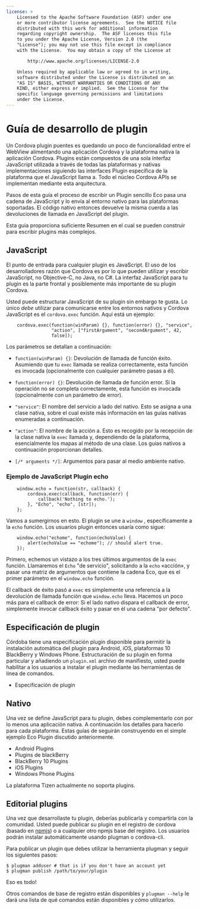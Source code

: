 ```yaml
---
license: >
    Licensed to the Apache Software Foundation (ASF) under one
    or more contributor license agreements.  See the NOTICE file
    distributed with this work for additional information
    regarding copyright ownership.  The ASF licenses this file
    to you under the Apache License, Version 2.0 (the
    "License"); you may not use this file except in compliance
    with the License.  You may obtain a copy of the License at

        http://www.apache.org/licenses/LICENSE-2.0

    Unless required by applicable law or agreed to in writing,
    software distributed under the License is distributed on an
    "AS IS" BASIS, WITHOUT WARRANTIES OR CONDITIONS OF ANY
    KIND, either express or implied.  See the License for the
    specific language governing permissions and limitations
    under the License.
---
```


# Guía de desarrollo de plugin

Un Cordova plugin puentes es quedando un poco de funcionalidad entre el WebView alimentando una aplicación Cordova y la plataforma nativa la aplicación Cordova. Plugins están compuestos de una sola interfaz JavaScript utilizada a través de todas las plataformas y nativas implementaciones siguiendo las interfaces Plugin específica de la plataforma que el JavaScript llama a. Todo el núcleo Cordova APIs se implementan mediante esta arquitectura.

Pasos de esta guía el proceso de escribir un Plugin sencillo Eco pasa una cadena de JavaScript y lo envía al entorno nativo para las plataformas soportadas. El código nativo entonces devuelve la misma cuerda a las devoluciones de llamada en JavaScript del plugin.

Esta guía proporciona suficiente Resumen en el cual se pueden construir para escribir plugins más complejos.

## JavaScript

El punto de entrada para cualquier plugin es JavaScript. El uso de los desarrolladores razón que Cordova es por lo que pueden utilizar y escribir JavaScript, no Objective-C, no Java, no C#. La interfaz JavaScript para tu plugin es la parte frontal y posiblemente más importante de su plugin Cordova.

Usted puede estructurar JavaScript de su plugin sin embargo te gusta. Lo único *debe* utilizar para comunicarse entre los entornos nativos y Cordova JavaScript es el `cordova.exec` función. Aquí está un ejemplo:

        cordova.exec(function(winParam) {}, function(error) {}, "service",
                     "action", ["firstArgument", "secondArgument", 42,
                     false]);
    

Los parámetros se detallan a continuación:

*   `function(winParam) {}`: Devolución de llamada de función éxito. Asumiendo que tu `exec` llamada se realiza correctamente, esta función es invocada (opcionalmente con cualquier parámetro pasas a él).

*   `function(error) {}`: Devolución de llamada de función error. Si la operación no se completa correctamente, esta función es invocada (opcionalmente con un parámetro de error).

*   `"service"`: El nombre del servicio a lado del nativo. Esto se asigna a una clase nativa, sobre el cual existe más información en las guías nativas enumeradas a continuación.

*   `"action"`: El nombre de la acción a. Esto es recogido por la recepción de la clase nativa la `exec` llamada y, dependiendo de la plataforma, esencialmente los mapas al método de una clase. Los guías nativos a continuación proporcionan detalles.

*   `[/* arguments */]`: Argumentos para pasar al medio ambiente nativo.

### Ejemplo de JavaScript Plugin echo

        window.echo = function(str, callback) {
            cordova.exec(callback, function(err) {
                callback('Nothing to echo.');
            }, "Echo", "echo", [str]);
        };
    

Vamos a sumergirnos en esto. El plugin se une a `window` , específicamente a la `echo` función. Los usuarios plugin entonces usaría como sigue:

        window.echo("echome", function(echoValue) {
            alert(echoValue == "echome"); // should alert true.
        });
    

Primero, echemos un vistazo a los tres últimos argumentos de la `exec` función. Llamaremos el `Echo` "de servicio", solicitando a la `echo` «acción», y pasar una matriz de argumentos que contiene la cadena Eco, que es el primer parámetro en el `window.echo` función.

El callback de éxito pasó a `exec` es simplemente una referencia a la devolución de llamada función que `window.echo` lleva. Hacemos un poco más para el callback de error: Si el lado nativo dispara el callback de error, simplemente invocar callback éxito y pasar en él una cadena "por defecto".

## Especificación de plugin

Córdoba tiene una especificación plugin disponible para permitir la instalación automática del plugin para Android, iOS, plataformas 10 BlackBerry y Windows Phone. Estructuración de su plugin en forma particular y añadiendo un `plugin.xml` archivo de manifiesto, usted puede habilitar a los usuarios a instalar el plugin mediante las herramientas de línea de comandos.

*   Especificación de plugin

## Nativo

Una vez se define JavaScript para tu plugin, debes complementarlo con por lo menos una aplicación nativa. A continuación los detalles para hacerlo para cada plataforma. Estas guías de seguirán construyendo en el simple ejemplo Eco Plugin discutido anteriormente.

*   Android Plugins
*   Plugins de blackBerry
*   BlackBerry 10 Plugins
*   iOS Plugins
*   Windows Phone Plugins

La plataforma Tizen actualmente no soporta plugins.

## Editorial plugins

Una vez que desarrollaste tu plugin, deberías publicarla y compartirla con la comunidad. Usted puede publicar su plugin en el registro de cordova (basado en [npmjs][1]) o a cualquier otro npmjs base del registro. Los usuarios podrán instalar automáticamente usando plugman o cordova-cli.

 [1]: https://github.com/isaacs/npmjs.org

Para publicar un plugin que debes utilizar la herramienta plugman y seguir los siguientes pasos:

    $ plugman adduser # that is if you don't have an account yet
    $ plugman publish /path/to/your/plugin
    

Eso es todo!

Otros comandos de base de registro están disponibles y `plugman --help` le dará una lista de qué comandos están disponibles y cómo utilizarlos.